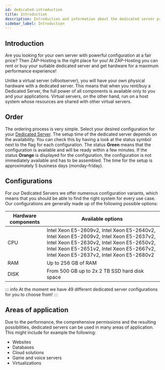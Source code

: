 ```yaml
---
id: dedicated-introduction
title: Introduction
description: Introduction and information about the dedicated server product from ZAP-Hosting - ZAP-Hosting.com documentation
sidebar_label: Introduction
---
```




## Introduction

Are you looking for your own server with powerful configuration at a fair price? Then ZAP-Hosting is the right place for you! At ZAP-Hosting you can rent or buy your suitable dedicated server and get hardware for a maximum performance experience! 

Unlike a virtual server (vRootserver), you will have your own physical hardware with a dedicated server. This means that when you rent/buy a Dedicated Server, the full power of all components is available only to you and your applications. Virtual servers, on the other hand, run on a host system whose resources are shared with other virtual servers.



## Order

The ordering process is very simple. Select your desired configuration for your [Dedicated Server](https://zap-hosting.com/en/dedicated-server-hosting/). The setup time of the dedicated server depends on the availability. You can check this by having a look at the status symbol next to the flag for each configuration. The status **Green** means that the configuration is available and will be ready within a few minutes. If the status **Orange** is displayed for the configuration, the configuration is not immediately available and has to be assembled. The time for the setup is approximately 5 business days (monday-friday).



## Configurations

For our Dedicated Servers we offer numerous configuration variants, which means that you should be able to find the right system for every use case. Our configurations are generally made up of the following possible options:

| Hardware components | Available options                                            |
| ------------------- | ------------------------------------------------------------ |
| CPU                 | Intel Xeon E5-2609v2, Intel Xeon E5-2640v2, Intel Xeon E5-2609v2, Intel Xeon E5-2637v2, Intel Xeon E5-2630v2, Intel Xeon E5-2650v2, Intel Xeon E5-2651v2, Intel Xeon E5-2667v2, Intel Xeon E5-2637v2, Intel Xeon E5-2680v2 |
| RAM                 | Up to 256 GB of RAM                                          |
| DISK                | From 500 GB up to 2x 2 TB SSD hard disk space                |

::: info
At the moment we have 49 different dedicated server configurations for you to choose from!
:::



## Areas of application

Due to the performance, the comprehensive permissions and the resulting possibilities, dedicated servers can be used in many areas of application. This might include for example the following:

- Websites 
- Databases
- Cloud solutions
- Game and voice servers
- Virtualizations